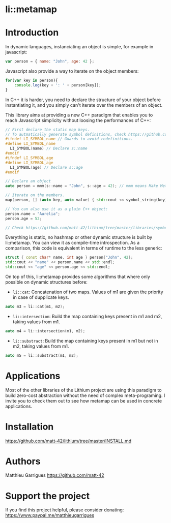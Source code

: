 li::metamap
===============================


# Introduction 

In dynamic languages, instanciating an object is simple, for example in javascript:

```js
var person = { name: "John", age: 42 };
```

Javascript also provide a way to iterate on the object members:
```js
for(var key in person){
    console.log(key + ': ' + person[key]);
}
```

In C++ it is harder, you need to declare the structure of your object before instantiating it,
and you simply can't iterate over the members of an object.

This library aims at providing a new C++ paradigm that enables you to reach Javascript simplicity 
without loosing the performances of C++:
```c++
// First declare the static map keys.
// To autmatically generate symbol definitions, check https://github.com/matt-42/lithium/tree/master/libraries/symbol 
#ifndef LI_SYMBOL_name // Guards to avoid redefinitions.
#define LI_SYMBOL_name
  LI_SYMBOL(name) // Declare s::name
#endif
#ifndef LI_SYMBOL_age
#define LI_SYMBOL_age
  LI_SYMBOL(age) // Declare s::age
#endif

// Declare an object
auto person = mmm(s::name = "John", s::age = 42); // mmm means Make MetaMap

// Iterate on the members.
map(person, [] (auto key, auto value) { std::cout << symbol_string(key) << value << std::endl; });

// You can also use it as a plain C++ object:
person.name = "Aurelia";
person.age = 52;

// Check https://github.com/matt-42/lithium/tree/master/libraries/symbol#lisymbol for more info about symbols.

```

Everything is static, no hashmap or other dynamic structure is built by li::metamap. You can
view it as compile-time introspection.
As a comparison, this code is equivalent in terms of runtime to the less generic:
```c++
struct { const char* name, int age } person{"John", 42};
std::cout << "name" << person.name << std::endl;
std::cout << "age" << person.age << std::endl;
```

On top of this, li::metamap provides some algorithms that where only possible
on dynamic structures before:


- `li::cat`: Concatenation of two maps. Values of m1 are given the priority in case of dupplicate keys.

```c++
auto m3 = li::cat(m1, m2);
```

- `li::intersection`: Build the map containing keys present in m1 and m2, taking values from m1.

```c++
auto m4 = li::intersection(m1, m2);
```

- `li::substract`: Build the map containing keys present in m1 but not in m2, taking values from m1.

```c++
auto m5 = li::substract(m1, m2);
```

# Applications

Most of the other libraries of the Lithium project are using this paradigm to build
zero-cost abstraction without the need of complex meta-programing. I invite you to check them out
to see how metamap can be used in concrete applications.


# Installation

https://github.com/matt-42/lithium/tree/master/INSTALL.md

# Authors

Matthieu Garrigues https://github.com/matt-42

# Support the project

If you find this project helpful, please consider donating:
https://www.paypal.me/matthieugarrigues
